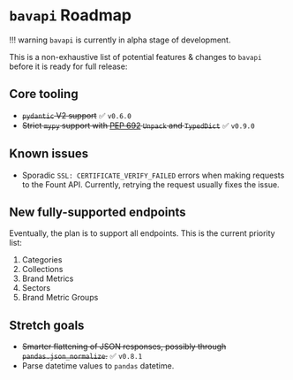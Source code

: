 # `bavapi` Roadmap

!!! warning
    `bavapi` is currently in alpha stage of development.

This is a non-exhaustive list of potential features & changes to `bavapi` before it is ready for full release:

## Core tooling

- ~~`pydantic` V2 support~~ :white_check_mark: `v0.6.0`
- ~~Strict `mypy` support with [PEP 692](https://docs.python.org/3.12/whatsnew/3.12.html#whatsnew312-pep692) `Unpack` and `TypedDict`~~ :white_check_mark: `v0.9.0`

## Known issues

- Sporadic `SSL: CERTIFICATE_VERIFY_FAILED` errors when making requests to the Fount API. Currently, retrying the request usually fixes the issue.

## New fully-supported endpoints

Eventually, the plan is to support all endpoints. This is the current priority list:

1. Categories
2. Collections
3. Brand Metrics
4. Sectors
5. Brand Metric Groups

## Stretch goals

- ~~Smarter flattening of JSON responses, possibly through `pandas.json_normalize`.~~ :white_check_mark: `v0.8.1`
- Parse datetime values to `pandas` datetime.
